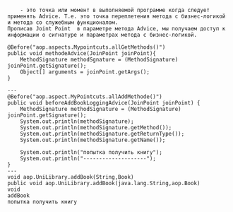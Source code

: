		- это точка или момент в выполняемой программе когда следует применять Advice. Т.е. это точка переплетения метода с бизнес-логикой и метода со служебным функционалом.
	Прописав Joint Point  в параметре метода Advice, мы получаем доступ к информации о сигнатуре и параметрах метода с бизнес-логикой.
```
@Before("aop.aspects.Mypointcuts.allGetMethods()")
public void methodeAdvice(JoinPoint joinPoint){
	MethodSignature methodSgnature = (MethodSignature) joinPoint.getSignature();
	Object[] arguments = joinPoint.getArgs();
}

---
@Before("aop.aspect.MyPointcuts.allAddMethode()")  
public void beforeAddBookLoggingAdvice(JoinPoint joinPoint) {  
    MethodSignature methodSignature = (MethodSignature) joinPoint.getSignature();  
    System.out.println(methodSignature);  
    System.out.println(methodSignature.getMethod());  
    System.out.println(methodSignature.getReturnType());  
    System.out.println(methodSignature.getName());  
  
    System.out.println("попытка получить книгу");  
    System.out.println("--------------------");  
}
---
void aop.UniLibrary.addBook(String,Book)
public void aop.UniLibrary.addBook(java.lang.String,aop.Book)
void
addBook
попытка получить книгу
```
